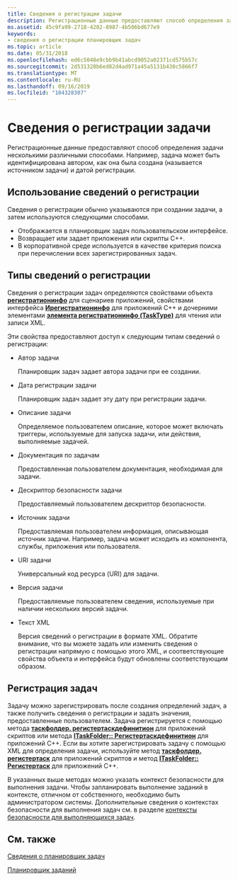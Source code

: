 ```yaml
---
title: Сведения о регистрации задачи
description: Регистрационные данные предоставляют способ определения задачи несколькими различными способами. Например, задача может быть идентифицирована автором, как она была создана (называется источником задачи) и датой регистрации.
ms.assetid: 45c9fa99-2718-4202-8987-4b506bd677e9
keywords:
- сведения о регистрации планировщик задач
ms.topic: article
ms.date: 05/31/2018
ms.openlocfilehash: ed6c5048e9cbb9b41abcd9052a02371cd575b57c
ms.sourcegitcommit: 2d531328b6ed82d4ad971a45a5131b430c5866f7
ms.translationtype: MT
ms.contentlocale: ru-RU
ms.lasthandoff: 09/16/2019
ms.locfileid: "104328307"
---
```

# <a name="task-registration-information"></a>Сведения о регистрации задачи

Регистрационные данные предоставляют способ определения задачи несколькими различными способами. Например, задача может быть идентифицирована автором, как она была создана (называется источником задачи) и датой регистрации.

## <a name="using-registration-information"></a>Использование сведений о регистрации

Сведения о регистрации обычно указываются при создании задачи, а затем используются следующими способами.

-   Отображается в планировщик задач пользовательском интерфейсе.
-   Возвращает или задает приложения или скрипты C++.
-   В корпоративной среде используется в качестве критерия поиска при перечислении всех зарегистрированных задач.

## <a name="types-of-registration-information"></a>Типы сведений о регистрации

Сведения о регистрации задач определяются свойствами объекта [**регистратионинфо**](registrationinfo.md) для сценариев приложений, свойствами интерфейса [**Ирегистратионинфо**](/windows/desktop/api/taskschd/nn-taskschd-iregistrationinfo) для приложений C++ и дочерними элементами [**элемента регистратионинфо (TaskType)**](taskschedulerschema-registrationinfo-tasktype-element.md) для чтения или записи XML.

Эти свойства предоставляют доступ к следующим типам сведений о регистрации:

-   Автор задачи

    Планировщик задач задает автора задачи при ее создании.

-   Дата регистрации задачи

    Планировщик задач задает эту дату при регистрации задачи.

-   Описание задачи

    Определяемое пользователем описание, которое может включать триггеры, используемые для запуска задачи, или действия, выполняемые задачей.

-   Документация по задачам

    Предоставленная пользователем документация, необходимая для задачи.

-   Дескриптор безопасности задачи

    Предоставляемый пользователем дескриптор безопасности.

-   Источник задачи

    Предоставляемая пользователем информация, описывающая источник задачи. Например, задача может исходить из компонента, службы, приложения или пользователя.

-   URI задачи

    Универсальный код ресурса (URI) для задачи.

-   Версия задачи

    Предоставляемые пользователем сведения, используемые при наличии нескольких версий задачи.

-   Текст XML

    Версия сведений о регистрации в формате XML. Обратите внимание, что вы можете задать или изменить сведения о регистрации напрямую с помощью этого XML, и соответствующие свойства объекта и интерфейса будут обновлены соответствующим образом.

## <a name="registering-tasks"></a>Регистрация задач

Задачу можно зарегистрировать после создания определений задач, а также получить сведения о регистрации и задать значения, предоставленные пользователем. Задача регистрируется с помощью метода [**таскфолдер. регистертаскдефинитион**](taskfolder-registertaskdefinition.md) для приложений скриптов или метода [**ITaskFolder:: Регистертаскдефинитион**](/windows/desktop/api/taskschd/nf-taskschd-itaskfolder-registertaskdefinition) для приложений C++. Если вы хотите зарегистрировать задачу с помощью XML для определения задачи, используйте метод [**таскфолдер. регистертаск**](taskfolder-registertask.md) для приложений скриптов и метод [**ITaskFolder:: Регистертаск**](/windows/desktop/api/taskschd/nf-taskschd-itaskfolder-registertask) для приложений C++.

В указанных выше методах можно указать контекст безопасности для выполнения задачи. Чтобы запланировать выполнение заданий в контексте, отличном от собственного, необходимо быть администратором системы. Дополнительные сведения о контекстах безопасности для выполнения задач см. в разделе [контексты безопасности для выполняющихся задач](security-contexts-for-running-tasks.md).

## <a name="related-topics"></a>См. также

<dl> <dt>

[Сведения о планировщик задач](about-the-task-scheduler.md)
</dt> <dt>

[Планировщик заданий](task-scheduler-start-page.md)
</dt> </dl>

 

 




